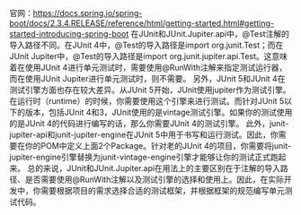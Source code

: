 官网：https://docs.spring.io/spring-boot/docs/2.3.4.RELEASE/reference/html/getting-started.html#getting-started-introducing-spring-boot
在JUnit和JUnit.Jupiter.api中，@Test注解的导入路径不同。在JUnit 4中，@Test的导入路径是import org.junit.Test；而在JUnit Jupiter中，@Test的导入路径是import org.junit.jupiter.api.Test。这意味着在使用JUnit 4进行单元测试时，需要使用@RunWith注解来指定测试运行器，而在使用JUnit Jupiter进行单元测试时，则不需要。
另外，JUnit 5和JUnit 4在测试引擎方面也存在较大差异。从JUnit 5开始，JUnit使用jupiter作为测试引擎。在运行时（runtime）的时候，你需要使用这个引擎来进行测试。而针对JUnit 5以下的版本，包括JUnit 4和3，JUnit使用的是vintage测试引擎。如果你的测试使用的是JUnit 4的代码进行编写的话，那么你需要JUnit 4的测试引擎。
此外，junit-jupiter-api和junit-jupiter-engine在JUnit 5中用于书写和运行测试。因此，你需要在你的POM中定义上面2个Package。针对老的JUnit 4的项目，你需要将junit-jupiter-engine引擎替换为junit-vintage-engine引擎才能够让你的测试正式跑起来。
总的来说，JUnit和JUnit.Jupiter.api在用法上的主要区别在于注解的导入路径、是否需要使用@RunWith注解以及测试引擎的选择和使用上。因此，在实际开发中，你需要根据项目的需求选择合适的测试框架，并根据框架的规范编写单元测试代码。